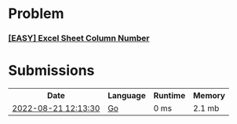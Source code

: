 <h1>Problem</h1>
<h3><a href="https://leetcode.com/problems/excel-sheet-column-number/description/">[EASY] Excel Sheet Column Number</a></h3>

<h1>Submissions</h1>
<table>
<tr>
<th>Date</th> <th>Language</th> <th>Runtime</th> <th>Memory</th>
</tr>
<tr>
<td> <a href="https://leetcode.com/submissions/detail/779334017/"> 2022-08-21 12:13:30 </a> </td>
<td> <a href="./0171.%20Excel%20Sheet%20Column%20Number.go"> Go </a> </td>
<td> 0 ms </td>
<td> 2.1 mb </td>
</tr>
</table>